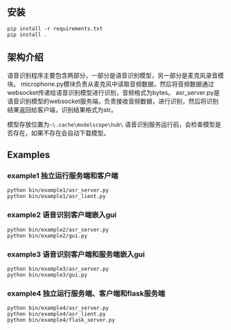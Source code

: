 ## 安装

```
pip install -r requirements.txt
pip install .
```

## 架构介绍

语音识别程序主要包含两部分，一部分是语音识别模型，另一部分是麦克风录音模块。
microphone.py模块负责从麦克风中读取音频数据，然后将音频数据通过websocket传递给语音识别模型进行识别，音频格式为bytes。
asr_server.py是语音识别模型的websocket服务端，负责接收音频数据，进行识别，然后将识别结果返回给客户端，识别结果格式为str。

模型存放位置为`~\.cache\modelscope\hub\`
语音识别服务运行前，会检查模型是否存在，如果不存在会自动下载模型。

## Examples

### example1 独立运行服务端和客户端

``` shell
python bin/example1/asr_server.py
python bin/example1/asr_lient.py
``` 

### example2 语音识别客户端嵌入gui

``` shell
python bin/example2/asr_server.py
python bin/example2/gui.py
``` 

### example3 语音识别客户端和服务端嵌入gui

``` shell
python bin/example3/asr_server.py
python bin/example3/gui.py
``` 

### example4 独立运行服务端、客户端和flask服务端

``` shell
python bin/example4/asr_server.py
python bin/example4/asr_lient.py
python bin/example4/flask_server.py
``` 